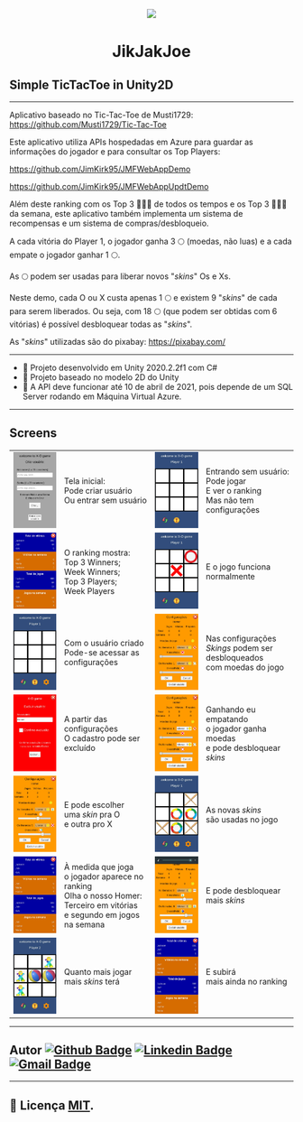 <p align="center">
  <a href="http://gg.gg/jpwork">
    <img src="https://drive.google.com/uc?export=view&id=1e59cCO6e4Uu1oeO0YFUYwV58rVM_ABMQ">
  </a>
</p>
<h1 align="center">JikJakJoe</h1>
<!---🗃️🌍 🌎🌎 📝 🗃️  🌏
<img src="https://simpleicons.org/icons/csharp.svg" width="20px;" />
---> 

## Simple TicTacToe in Unity2D

---
Aplicativo baseado no Tic-Tac-Toe de Musti1729: https://github.com/Musti1729/Tic-Tac-Toe


Este aplicativo utiliza APIs hospedadas em Azure para guardar as informações do jogador e para consultar os Top Players:

https://github.com/JimKirk95/JMFWebAppDemo

https://github.com/JimKirk95/JMFWebAppUpdtDemo



Além deste ranking com os Top 3  🥇🥈🥉 de todos os tempos e os Top 3 🥇🥈🥉 da semana, este aplicativo também implementa um sistema de recompensas e um sistema de compras/desbloqueio.

A cada vitória do Player 1, o jogador ganha 3 🌕 (moedas, não luas) e a cada empate o jogador ganhar 1 🌕.

As 🌕 podem ser usadas para liberar novos "_skins_" Os e Xs.

Neste demo, cada O ou X custa apenas 1 🌕 e existem 9 "_skins_" de cada para serem liberados.
Ou seja, com 18 🌕 (que podem ser obtidas com 6 vitórias) é possível desbloquear todas as "_skins_".

As "_skins_" utilizadas são do pixabay: https://pixabay.com/

---

- 👀 Projeto desenvolvido em Unity 2020.2.2f1 com C#
- 👀 Projeto baseado no modelo 2D do Unity
- 👀 A API deve funcionar até 10 de abril de 2021, pois depende de um SQL Server rodando em Máquina Virtual Azure.




---

## Screens

<table style="width:100%">
  <tr>
    <td><img src="https://github.com/JimKirk95/images/blob/a1e572ec8d43878782f9db5a716434781ce421a9/Cadastro.jpg" width = 200></td>
    <td>Tela inicial:<br>
      Pode criar usuário<br>
      Ou entrar sem usuário
    </td>
    <td><img src="https://github.com/JimKirk95/images/blob/a1e572ec8d43878782f9db5a716434781ce421a9/jogo.jpg" width = 200></td>
    <td> Entrando sem usuário:<br>
      Pode jogar<br>
      E ver o ranking<br>
      Mas não tem configurações
    </td>
  </tr>

  <tr>
    <td><img src="https://github.com/JimKirk95/images/blob/a1e572ec8d43878782f9db5a716434781ce421a9/ranking.jpg" width = 200></td>
    <td>O ranking mostra:<br>
      Top 3 Winners;<br>
      Week Winners;<br>
      Top 3 Players;<br>
      Week Players
    </td>
    <td><img src="https://github.com/JimKirk95/images/blob/a1e572ec8d43878782f9db5a716434781ce421a9/jogo1.jpg" width = 200></td>
    <td>E o jogo funciona normalmente
      </td>
  </tr>

  <tr>
    <td><img src="https://github.com/JimKirk95/images/blob/a1e572ec8d43878782f9db5a716434781ce421a9/JogoLog.jpg" width = 200></td>
    <td>Com o usuário criado<br>
      Pode-se acessar as configurações
    </td>
    <td><img src="https://github.com/JimKirk95/images/blob/a1e572ec8d43878782f9db5a716434781ce421a9/Config1.jpg" width = 200></td>
    <td>Nas configurações<br>
      <i>Skings</i> podem ser desbloqueados<br>
      com moedas do jogo
    </td>
  </tr>


  <tr>
    <td><img src="https://github.com/JimKirk95/images/blob/a1e572ec8d43878782f9db5a716434781ce421a9/delete.jpg" width = 200></td>
    <td>A partir das configurações<br>
      O cadastro pode ser excluído
    </td>
    <td><img src="https://github.com/JimKirk95/images/blob/a1e572ec8d43878782f9db5a716434781ce421a9/config2.jpg" width = 200></td>
    <td>Ganhando eu empatando<br>
      o jogador ganha moedas<br>
      e pode desbloquear <i>skins</i>
      </td>
  </tr>

  <tr>
    <td><img src="https://github.com/JimKirk95/images/blob/a1e572ec8d43878782f9db5a716434781ce421a9/config3.jpg" width = 200></td>
    <td>E pode escolher <br>
      uma <i>skin</i> pra O<br>
      e outra pro X
    </td>
    <td><img src="https://github.com/JimKirk95/images/blob/a1e572ec8d43878782f9db5a716434781ce421a9/jogolog2.jpg" width = 200></td>
    <td>As novas <i>skins</i><br>
  são usadas no jogo
  </td>
  </tr>


  <tr>
    <td><img src="https://github.com/JimKirk95/images/blob/a1e572ec8d43878782f9db5a716434781ce421a9/ranking2.jpg" width = 200></td>
    <td>À medida que joga<br>
      o jogador aparece no ranking<br>
      Olha o nosso Homer:<br>
      Terceiro em vitórias<br>
      e segundo em jogos na semana
    </td>
    <td><img src="https://github.com/JimKirk95/images/blob/a1e572ec8d43878782f9db5a716434781ce421a9/Config4.jpg" width = 200></td>
    <td>E pode desbloquear<br>
      mais <i>skins</i></td>
  </tr>


  <tr>
    <td><img src="https://github.com/JimKirk95/images/blob/a1e572ec8d43878782f9db5a716434781ce421a9/JogoLog3.jpg" width = 200></td>
    <td>Quanto mais jogar<br>
      mais <i>skins</i> terá
    </td>
    <td><img src="https://github.com/JimKirk95/images/blob/a1e572ec8d43878782f9db5a716434781ce421a9/ranking3.jpg" width = 200></td>
    <td>E subirá<br>
      mais ainda no ranking</td>
  </tr>


</table>


















---


<!---
## Autor
<a href="http://gg.gg/jpwork">
 <img src="https://drive.google.com/uc?export=view&id=17_6ZWPP0DJx4fiLnO4EiWNFaNRaB2Abp" width="100px;" alt=""/>
 <br />
 <sub><b>Jackson Matsuura</b></sub></a>
 <br />
---> 
## Autor [![Github Badge](https://img.shields.io/badge/-Github/JimKirk95-000?style=flat-square&logo=Github&logoColor=white&link=https://github.com/JimKirk95)](https://github.com/JimKirk95) [![Linkedin Badge](https://img.shields.io/badge/-LinkedIn/jacksonmatsuura-blue?style=flat-square&logo=Linkedin&logoColor=white&link=https://www.linkedin.com/in/jacksonmatsuura/)](https://www.linkedin.com/in/jacksonmatsuura/) [![Gmail Badge](https://img.shields.io/badge/-jackson.matsuura@Gmail-c14438?style=flat-square&logo=Gmail&logoColor=white&link=mailto:seu_emjackson.matsuura@gmail.comail)](mailto:jackson.matsuura@gmail.com)
<!---
[![Whatsapp Badge](https://img.shields.io/badge/-Whatsapp-4CA143?style=flat-square&labelColor=4CA143&logo=whatsapp&logoColor=white&link=https://api.whatsapp.com/send?phone=seu_telefone_55+12+981082413&text=Hello!)](https://api.whatsapp.com/send?phone=seu_telefone_55+12+981082413&text=Hello!)
--->

---
## 📝 Licença [MIT](./LICENSE).
